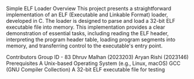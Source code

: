 Simple ELF Loader
Overview
This project presents a straightforward implementation of an ELF (Executable and Linkable Format) loader, developed in C. The loader is designed to parse and load a 32-bit ELF executable file into memory. This implementation provides a clear demonstration of essential tasks, including reading the ELF header, interpreting the program header table, loading program segments into memory, and transferring control to the executable's entry point.

Contributors
Group ID - 83
Dhruv Malhan (2023203)
Aryan Rishi (2023146)
Prerequisites
A Unix-based Operating System (e.g., Linux, macOS)
GCC (GNU Compiler Collection)
A 32-bit ELF executable file for testing
